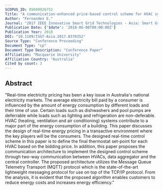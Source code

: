 ```yaml
---
SCOPUS_ID: 85049926752
Title: "A communication-enhanced price-based control scheme for HVAC systems"
Author: "Fernandez E."
Journal: "2017 IEEE Innovative Smart Grid Technologies - Asia: Smart Grid for Smart Community, ISGT-Asia 2017"
Publication Date: {'$date': '2018-06-08T00:00:00Z'}
Publication Year: 2018
DOI: "10.1109/ISGT-Asia.2017.8378352"
Source Type: "Conference Proceeding"
Document Type: "cp"
Document Type Description: "Conference Paper"
Affiliation: "Macquarie University"
Affiliation Country: "Australia"
Cited by count: 3
---
```


## Abstract
"Real-time electricity pricing has been a key issue in Australia's national electricity markets. The average electricity bill paid by a consumer is influenced by the amount of energy consumption by different loads and their time of use. Certain loads such as dishwashers and pool pumps are deferrable while loads such as lighting and refrigeration are non-deferable. HVAC (heating, ventilation and air conditioning) systems contribute to a major part of the energy consumption of a building. This paper discusses the design of real-time energy pricing in a transactive environment where the key players will be the consumers. The designed real-time control scheme in this paper is to define the final thermostat set-point for each HVAC based on the bidding price. In addition, this paper proposes the communication architecture to implement the designed control scheme through two-way communication between HVACs, data aggregator and the central controller. The proposed architecture utilizes the Message Queue Telemetry Transport (MQTT) protocol which is the state-of-the-art lightweight messaging protocol for use on top of the TCP/IP protocol. From the analysis, it is evident that the proposed algorithm enables customers to reduce energy costs and increases energy efficiency."
